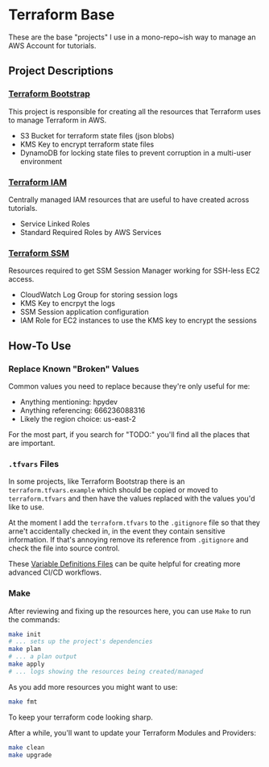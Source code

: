 # Terraform Base

These are the base "projects" I use in a mono-repo~ish way to manage an AWS Account for tutorials.

## Project Descriptions

### [Terraform Bootstrap](/terraform_bootstrap)

This project is responsible for creating all the resources that Terraform uses to manage Terraform in AWS.

- S3 Bucket for terraform state files (json blobs)
- KMS Key to encrypt terraform state files
- DynamoDB for locking state files to prevent corruption in a multi-user environment

### [Terraform IAM](/terraform_iam)

Centrally managed IAM resources that are useful to have created across tutorials.

- Service Linked Roles
- Standard Required Roles by AWS Services

### [Terraform SSM](/terraform_ssm)

Resources required to get SSM Session Manager working for SSH-less EC2 access.

- CloudWatch Log Group for storing session logs
- KMS Key to encrpyt the logs
- SSM Session application configuration
- IAM Role for EC2 instances to use the KMS key to encrypt the sessions

## How-To Use

### Replace Known "Broken" Values

Common values you need to replace because they're only useful for me:

- Anything mentioning: hpydev
- Anything referencing: 666236088316
- Likely the region choice: us-east-2

For the most part, if you search for "TODO:" you'll find all the places that are important.

### `.tfvars` Files

In some projects, like Terraform Bootstrap there is an `terraform.tfvars.example` which should be copied or moved
to `terraform.tfvars` and then have the values replaced with the values you'd like to use.

At the moment I add the `terraform.tfvars` to the `.gitignore` file so that they arne't accidentally checked in,
in the event they contain sensitive information. If that's annoying remove its reference from `.gitignore` and check
the file into source control.

These [Variable Definitions Files](https://www.terraform.io/docs/language/values/variables.html#variable-definitions-tfvars-files)
can be quite helpful for creating more advanced CI/CD workflows. 

### Make

After reviewing and fixing up the resources here, you can use `Make` to run the commands:

```bash
make init
# ... sets up the project's dependencies
make plan
# ... a plan output
make apply
# ... logs showing the resources being created/managed
```

As you add more resources you might want to use:

```bash
make fmt
```

To keep your terraform code looking sharp.

After a while, you'll want to update your Terraform Modules and Providers:

```bash
make clean
make upgrade
```
